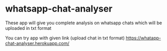 # whatsapp-chat-analyser
These app will give you complete analysis on whatsapp chats which will be uploaded in txt format


You can try app with given link (upload chat in txt format)
https://whatapp-chat-analyser.herokuapp.com/
